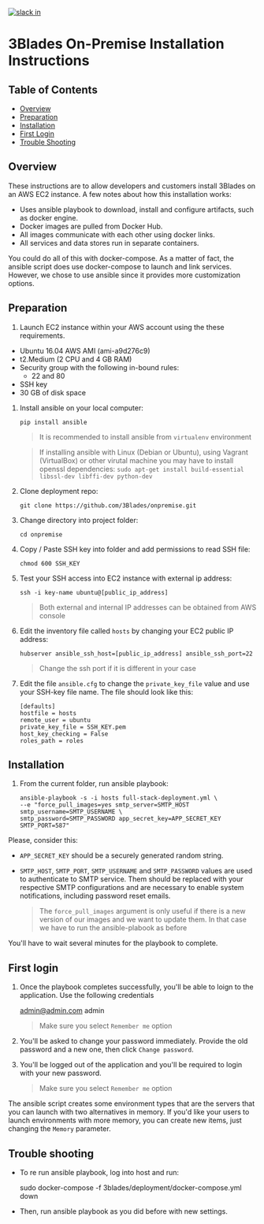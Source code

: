 [![slack in](https://slackin-pypmyuhqds.now.sh/badge.svg)](https://slackin-pypmyuhqds.now.sh/)

# 3Blades On-Premise Installation Instructions

## Table of Contents

- [Overview](#overview)
- [Preparation](#preparation)
- [Installation](#installation)
- [First Login](#first-login)
- [Trouble Shooting](#trouble-shooting)

## Overview

These instructions are to allow developers and customers install 3Blades on an AWS EC2 instance. A few notes about how this installation works:

- Uses ansible playbook to download, install and configure artifacts, such as docker engine.
- Docker images are pulled from Docker Hub.
- All images communicate with each other using docker links.
- All services and data stores run in separate containers.

You could do all of this with docker-compose. As a matter of fact, the ansible script does use docker-compose to launch and link services. However, we chose to use ansible since it provides more customization options.

## Preparation

1. Launch EC2 instance within your AWS account using the these requirements.

  - Ubuntu 16.04 AWS AMI (ami-a9d276c9)
  - t2.Medium (2 CPU and 4 GB RAM)
  - Security group with the following in-bound rules:
	- 22 and 80
  - SSH key
  - 30 GB of disk space

1. Install ansible on your local computer:

    `pip install ansible`

    > It is recommended to install ansible from `virtualenv` environment

    > If installing ansible with Linux (Debian or Ubuntu), using Vagrant (VirtualBox) or other virutal machine you may have to install openssl dependencies: `sudo apt-get install build-essential libssl-dev libffi-dev python-dev`

1. Clone deployment repo:

    `git clone https://github.com/3Blades/onpremise.git`

1. Change directory into project folder:

    `cd onpremise`

1. Copy / Paste SSH key into folder and add permissions to read SSH file:

    `chmod 600 SSH_KEY`

1. Test your SSH access into EC2 instance with external ip address:

    `ssh -i key-name ubuntu@[public_ip_address]`

    > Both external and internal IP addresses can be obtained from AWS console

1. Edit the inventory file called `hosts` by changing your EC2 public IP address: 
    
    `hubserver ansible_ssh_host=[public_ip_address] ansible_ssh_port=22`

    > Change the ssh port if it is different in your case

1. Edit the file `ansible.cfg` to change the `private_key_file` value and use your SSH-key file name. The file should look like this:
  
    ```
    [defaults]
    hostfile = hosts
    remote_user = ubuntu
    private_key_file = SSH_KEY.pem
    host_key_checking = False
    roles_path = roles
    ```
    
## Installation

1. From the current folder, run ansible playbook:

    ```
    ansible-playbook -s -i hosts full-stack-deployment.yml \
    --e "force_pull_images=yes smtp_server=SMTP_HOST smtp_username=SMTP_USERNAME \
    smtp_password=SMTP_PASSWORD app_secret_key=APP_SECRET_KEY SMTP_PORT=587"
    ```

Please, consider this:

- `APP_SECRET_KEY` should be a securely generated random string.
- `SMTP_HOST`, `SMTP_PORT`, `SMTP_USERNAME` and `SMTP_PASSWORD` values are used to authenticate to SMTP service. Them should be replaced with your respective SMTP configurations and are necessary to enable system notifications, including password reset emails.

  > The `force_pull_images` argument is only useful if there is a new version of our images and we want to update them. In that case we have to run
  > the ansible-plabook as before

You'll have to wait several minutes for the playbook to complete.

## First login

1. Once the playbook completes successfully, you'll be able to loign to the application. Use the following credentials

     admin@admin.com
     admin
     > Make sure you select `Remember me` option

1. You'll be asked to change your password immediately. Provide the old password and a new one, then click `Change password`.

1. You'll be logged out of the application and you'll be required to login with your new password.

     > Make sure you select `Remember me` option

The ansible script creates some environment types that are the servers that you can launch with two alternatives in memory. If you'd like your users to launch environments with more memory, you can create new items, just changing the `Memory` parameter.

## Trouble shooting

- To re run ansible playbook, log into host and run:

    sudo docker-compose -f 3blades/deployment/docker-compose.yml down

- Then, run ansible playbook as you did before with new settings.
